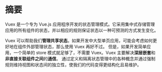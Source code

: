 # 摘要

Vuex 是一个专为 Vue.js 应用程序开发的状态管理模式。它采用集中式存储管理应用的所有组件的状态，并以相应的规则保证状态以一种可预测的方式发生变化。

Vuex 可以帮助我们**管理共享状态**。如果开发中大型单页应用，可能会考虑如何更好地在组件外部管理状态，那么使用 Vuex 再好不过。
但是，如果开发简单应用，一个简单的 store 模式就足够了，不需要 Vuex。Vuex 主要解决**深层嵌套**和**非直接关联组件之间**的**通信**。
通过定义和隔离状态管理中的各种概念并通过强制规则维持视图和状态间的独立性，使我们的代码变得更结构化且易维护。
